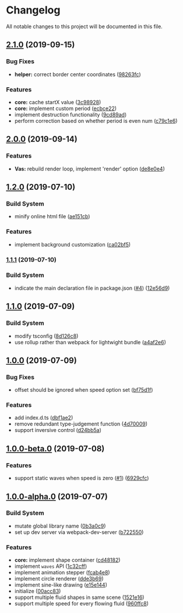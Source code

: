 # Changelog

All notable changes to this project will be documented in this file.

## [2.1.0](https://github.com/lbwa/vas.js/compare/v2.0.0...v2.1.0) (2019-09-15)


### Bug Fixes

* **helper:** correct border center coordinates ([98263fc](https://github.com/lbwa/vas.js/commit/98263fc))


### Features

* **core:** cache startX value ([3c98928](https://github.com/lbwa/vas.js/commit/3c98928))
* **core:** implement custom period ([ecbce22](https://github.com/lbwa/vas.js/commit/ecbce22))
* implement destruction functionality ([9cd89ad](https://github.com/lbwa/vas.js/commit/9cd89ad))
* perform correction based on whether period is even num ([c79c1e6](https://github.com/lbwa/vas.js/commit/c79c1e6))

## [2.0.0](https://github.com/lbwa/vas.js/compare/v1.2.0...v2.0.0) (2019-09-14)


### Features

* **Vas:** rebuild render loop, implement 'render' option ([de8e0e4](https://github.com/lbwa/vas.js/commit/de8e0e4))

## [1.2.0](https://github.com/lbwa/vas.js/compare/v1.1.1...v1.2.0) (2019-07-10)


### Build System

* minify online html file ([ae151cb](https://github.com/lbwa/vas.js/commit/ae151cb))


### Features

* implement background customization ([ca02bf5](https://github.com/lbwa/vas.js/commit/ca02bf5))



### [1.1.1](https://github.com/lbwa/vas.js/compare/v1.1.0...v1.1.1) (2019-07-10)


### Build System

* indicate the main declaration file in package.json ([#4](https://github.com/lbwa/vas.js/issues/4)) ([12e56d9](https://github.com/lbwa/vas.js/commit/12e56d9))



## [1.1.0](https://github.com/lbwa/vas.js/compare/v1.0.0...v1.1.0) (2019-07-09)


### Build System

* modify tsconfig ([8d126c8](https://github.com/lbwa/vas.js/commit/8d126c8))
* use rollup rather than webpack for lightwight bundle ([a4af2e6](https://github.com/lbwa/vas.js/commit/a4af2e6))



## [1.0.0](https://github.com/lbwa/vas.js/compare/v1.0.0-beta.0...v1.0.0) (2019-07-09)


### Bug Fixes

* offset should be ignored when speed option set ([bf75d1f](https://github.com/lbwa/vas.js/commit/bf75d1f))


### Features

* add index.d.ts ([dbf1ae2](https://github.com/lbwa/vas.js/commit/dbf1ae2))
* remove redundant type-judgement function ([4d70009](https://github.com/lbwa/vas.js/commit/4d70009))
* support inversive control ([d24bb5a](https://github.com/lbwa/vas.js/commit/d24bb5a))



## [1.0.0-beta.0](https://github.com/lbwa/vas.js/compare/v1.0.0-alpha.0...v1.0.0-beta.0) (2019-07-08)


### Features

* support static waves when speed is zero ([#1](https://github.com/lbwa/vas.js/issues/1)) ([6929cfc](https://github.com/lbwa/vas.js/commit/6929cfc))



## [1.0.0-alpha.0](https://github.com/lbwa/vas.js/compare/v0.4.1...v1.0.0-alpha.0) (2019-07-07)


### Build System

* mutate global library name ([0b3a0c9](https://github.com/lbwa/vas.js/commit/0b3a0c9))
* set up dev server via webpack-dev-server ([b722550](https://github.com/lbwa/vas.js/commit/b722550))


### Features

* **core:** implement shape container ([cd48182](https://github.com/lbwa/vas.js/commit/cd48182))
* implement `waves` API ([1c32cff](https://github.com/lbwa/vas.js/commit/1c32cff))
* implement animation stepper ([fcab4e8](https://github.com/lbwa/vas.js/commit/fcab4e8))
* implement circle renderer ([dde3b69](https://github.com/lbwa/vas.js/commit/dde3b69))
* implement sine-like drawing ([e15e144](https://github.com/lbwa/vas.js/commit/e15e144))
* initialize ([00acc83](https://github.com/lbwa/vas.js/commit/00acc83))
* support multiple fluid shapes in same scene ([1521e16](https://github.com/lbwa/vas.js/commit/1521e16))
* support multiple speed for every flowing fluid ([960ffc8](https://github.com/lbwa/vas.js/commit/960ffc8))
